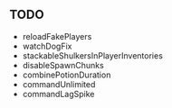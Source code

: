## TODO

- reloadFakePlayers
- watchDogFix
- stackableShulkersInPlayerInventories 
- disableSpawnChunks
- combinePotionDuration
- commandUnlimited
- commandLagSpike
